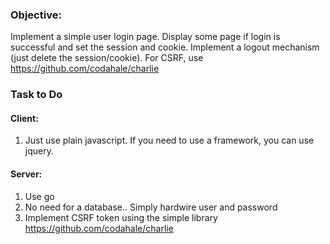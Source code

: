 ### Objective: ###

Implement a simple user login page. Display some page if login is successful and set the session and cookie. Implement a logout mechanism (just delete the session/cookie). For CSRF, use https://github.com/codahale/charlie


### Task to Do ###

#### Client: ####

1. Just use plain javascript. If you need to use a framework, you can use jquery.


#### Server: ####

1. Use go
1. No need for a database.. Simply hardwire user and password
1. Implement CSRF token using the simple library https://github.com/codahale/charlie
